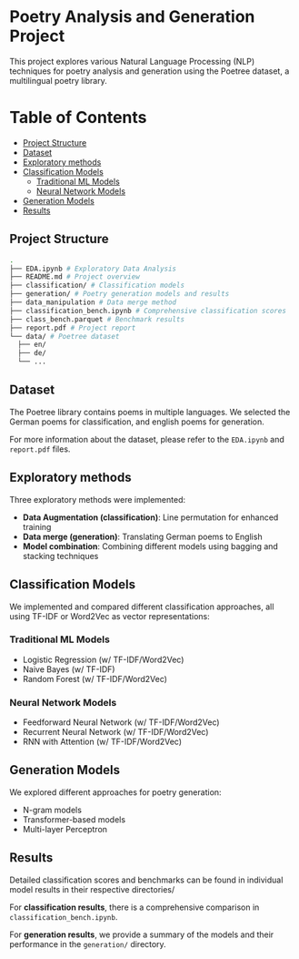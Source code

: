 # Poetry Analysis and Generation Project

This project explores various Natural Language Processing (NLP) techniques for poetry analysis and generation using the Poetree dataset, a multilingual poetry library.

# Table of Contents
- [Project Structure](#project-structure)
- [Dataset](#dataset)
- [Exploratory methods](#exploratory-methods)
- [Classification Models](#classification-models)
  - [Traditional ML Models](#traditional-ml-models)
  - [Neural Network Models](#neural-network-models)
- [Generation Models](#generation-models)
- [Results](#results)

## Project Structure

```bash
.
├── EDA.ipynb # Exploratory Data Analysis
├── README.md # Project overview
├── classification/ # Classification models
├── generation/ # Poetry generation models and results
├── data_manipulation # Data merge method
├── classification_bench.ipynb # Comprehensive classification scores
├── class_bench.parquet # Benchmark results
├── report.pdf # Project report
└── data/ # Poetree dataset
  ├── en/
  ├── de/
  └── ... 

```

## Dataset
The Poetree library contains poems in multiple languages. We selected the German poems for classification, and english poems for generation.

For more information about the dataset, please refer to the `EDA.ipynb` and `report.pdf` files.

## Exploratory methods
Three exploratory methods were implemented:
- **Data Augmentation (classification)**: Line permutation for enhanced training
- **Data merge (generation)**: Translating German poems to English
- **Model combination**: Combining different models using bagging and stacking techniques

## Classification Models
We implemented and compared different classification approaches, all using TF-IDF or Word2Vec as vector representations:

### Traditional ML Models
- Logistic Regression (w/ TF-IDF/Word2Vec)
- Naive Bayes (w/ TF-IDF)
- Random Forest (w/ TF-IDF/Word2Vec)

### Neural Network Models
- Feedforward Neural Network (w/ TF-IDF/Word2Vec)
- Recurrent Neural Network (w/ TF-IDF/Word2Vec)
- RNN with Attention (w/ TF-IDF/Word2Vec)

## Generation Models
We explored different approaches for poetry generation:
- N-gram models
- Transformer-based models
- Multi-layer Perceptron

## Results
Detailed classification scores and benchmarks can be found in individual model results in their respective directories/

For **classification results**, there is a comprehensive comparison in `classification_bench.ipynb`.

For **generation results**, we provide a summary of the models and their performance in the `generation/` directory.
